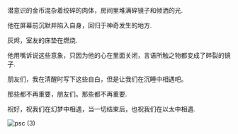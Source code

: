 潜意识的金币混杂着绞碎的肉体，房间里堆满碎镜子和倾洒的光.

他在屏幕前沉默并陷入自身，回归于神奇发生的地方.

灰烬，室友的床垫在燃烧.

他用嘴诉说这些意象，只因为他的心在里面关闭，言语所触之物都变成了碎裂的镜子.

朋友们，我在清醒时写下这些自白，但是让我们在沉睡中相遇吧。

那些都不再重要，朋友们。那些都不再重要.

祝好，祝我们在幻梦中相遇，当一切结束后，也祝我们在以太中相遇.

![psc (3)](https://github.com/zureealLV/zureealLV.github.io/assets/173482772/ea3f4a4b-b193-480f-ad2f-b738eef1919a)
